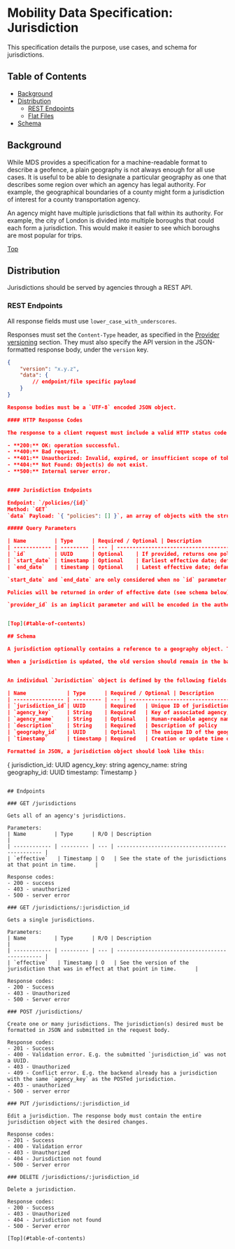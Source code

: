 # Mobility Data Specification: Jurisdiction

This specification details the purpose, use cases, and schema for jurisdictions.

## Table of Contents

- [Background](#background)
- [Distribution](#distribution)
  - [REST Endpoints](#rest-endpoints)
  - [Flat Files](#flat-files)
- [Schema](#schema)

## Background

While MDS provides a specification for a machine-readable format to describe a geofence, a plain geography is not always enough for all use cases. It is useful to be able to designate a particular geography as one that describes some region over which an agency has legal authority. For example, the geographical boundaries of a county might form a jurisdiction of interest for a county transportation agency. 

An agency might have multiple jurisdictions that fall within its authority. For example, the city of London is divided into multiple boroughs that could each form a jurisdiction. This would make it easier to see which boroughs are most popular for trips. 

[Top](#table-of-contents)

## Distribution

Jurisdictions should be served by agencies through a REST API.

### REST Endpoints

All response fields must use `lower_case_with_underscores`.

Responses must set the `Content-Type` header, as specified in the [Provider versioning](../provider/README.md#versioning) section. They must also specify the API version in the JSON-formatted response body, under the `version` key.


```json
{
    "version": "x.y.z",
    "data": {
        // endpoint/file specific payload
    }
}

Response bodies must be a `UTF-8` encoded JSON object.

#### HTTP Response Codes

The response to a client request must include a valid HTTP status code defined in the [IANA HTTP Status Code Registry](https://www.iana.org/assignments/http-status-codes/http-status-codes.xhtml)

- **200:** OK: operation successful.
- **400:** Bad request.
- **401:** Unauthorized: Invalid, expired, or insufficient scope of token.
- **404:** Not Found: Object(s) do not exist.
- **500:** Internal server error.


#### Jurisdiction Endpoints

Endpoint: `/policies/{id}`  
Method: `GET`  
`data` Payload: `{ "policies": [] }`, an array of objects with the structure [outlined below](#policy).

##### Query Parameters

| Name         | Type      | Required / Optional | Description                                    |
| ------------ | --------- | --- | ---------------------------------------------- |
| `id`         | UUID      | Optional    | If provided, returns one policy object with the matching UUID; default is to return all policy objects.                       |
| `start_date` | timestamp | Optional    | Earliest effective date; default is policies effective as of the request time |
| `end_date`   | timestamp | Optional    | Latest effective date; default is all policies effective in the future    |

`start_date` and `end_date` are only considered when no `id` parameter is provided.

Policies will be returned in order of effective date (see schema below), with pagination as in the `agency` and `provider` specs.

`provider_id` is an implicit parameter and will be encoded in the authentication mechanism, or a complete list of policies should be produced. If the Agency decides that Provider-specific policy documents should not be shared with other Providers (e.g. punitive policy in response to violations), an Agency should filter policy objects before serving them via this endpoint.


[Top](#table-of-contents)

## Schema

A jurisdiction optionally contains a reference to a geography object. This reference may change over time. 

When a jurisdiction is updated, the old version should remain in the back-end for archival purposes.


An individual `Jurisdiction` object is defined by the following fields:

| Name             | Type      | Required / Optional | Description                                                                         |
| ---------------- | --------- | --- | ----------------------------------------------------------------------------------- |
| `jurisdiction_id`| UUID      | Required   | Unique ID of jurisdiction
| `agency_key`     | String    | Required   | Key of associated agency, unique to the Organization (ex. miami-city)
| `agency_name`    | String    | Optional   | Human-readable agency name for display purposes |
| `description`    | String    | Required   | Description of policy                                                               |
| `geography_id`   | UUID      | Optional   | The unique ID of the geography covered by this jurisdiction
| `timestamp`      | timestamp | Required   | Creation or update time of a jurisdiction.                                                 |

Formatted in JSON, a jurisdiction object should look like this:

```
{
  jurisdiction_id: UUID
  agency_key: string
  agency_name: string
  geography_id: UUID
  timestamp: Timestamp
}
```

## Endpoints

### GET /jurisdictions

Gets all of an agency's jurisdictions.

Parameters:
| Name         | Type      | R/O | Description                                    |
| ------------ | --------- | --- | ---------------------------------------------- |
| `effective`   | Timestamp | O   | See the state of the jurisdictions at that point in time.      |

Response codes:
- 200 - success
- 403 - unauthorized
- 500 - server error

### GET /jurisdictions/:jurisdiction_id

Gets a single jurisdictions.

Parameters:
| Name         | Type      | R/O | Description                                    |
| ------------ | --------- | --- | ---------------------------------------------- |
| `effective`   | Timestamp | O   | See the version of the jurisdiction that was in effect at that point in time.      |

Response codes:
- 200 - Success
- 403 - Unauthorized
- 500 - Server error

### POST /jurisdictions/

Create one or many jurisdictions. The jurisdiction(s) desired must be formatted in JSON and submitted in the request body.

Response codes:
- 201 - Success
- 400 - Validation error. E.g. the submitted `jurisdiction_id` was not a UUID.
- 403 - Unauthorized
- 409 - Conflict error. E.g. the backend already has a jurisdiction with the same `agency_key` as the POSTed jurisdiction.
- 403 - unauthorized
- 500 - server error

### PUT /jurisdictions/:jurisdiction_id

Edit a jurisdiction. The response body must contain the entire jurisdiction object with the desired changes.

Response codes:
- 201 - Success
- 400 - Validation error
- 403 - Unauthorized
- 404 - Jurisdiction not found
- 500 - Server error

### DELETE /jurisdictions/:jurisdiction_id

Delete a jurisdiction.

Response codes:
- 200 - Success
- 403 - Unauthorized
- 404 - Jurisdiction not found
- 500 - Server error

[Top](#table-of-contents)
